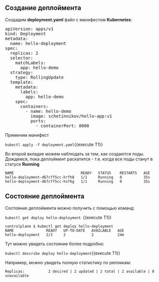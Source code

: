 ## Создание деплоймента

Создадим **deployment.yaml** файл с манифестом **Kubernetes**: 

<pre class="file" data-filename="./deployment.yaml" data-target="replace">
apiVersion: apps/v1
kind: Deployment
metadata:
  name: hello-deployment
spec:
  replicas: 2
  selector:
    matchLabels:
      app: hello-demo
  strategy:
    type: RollingUpdate
  template:
    metadata:
      labels:
        app: hello-demo
    spec:
      containers:
        - name: hello-demo
          image: schetinnikov/hello-app:v1
          ports:
            - containerPort: 8000
</pre>

Применим манифест

`kubectl apply -f deployment.yaml`{{execute T1}}

Во второй вкладке можем наблюдать за тем, как создаются поды. 
Дождемся, пока деплоймент раскатится - т.е. когда все поды станут в статусе **Running**

```
NAME                               READY   STATUS    RESTARTS   AGE
hello-deployment-d67cff5cc-hrfh8   1/1     Running   0          35s
hello-deployment-d67cff5cc-hsf6g   1/1     Running   0          35s
```

## Состояние деплоймента

Состояние деплоймента можно получить с помощью команд:

`kubectl get deploy hello-deployment `{{execute T1}}

```
controlplane $ kubectl get deploy hello-deployment
NAME               READY   UP-TO-DATE   AVAILABLE   AGE
hello-deployment   2/2     2            2           24m
```

Тут можно увидеть состояние более подробно:

`kubectl describe deploy hello-deployment`{{execute T1}}

Например, можно увидеть полную статистику по репликам:
```
Replicas:           2 desired | 2 updated | 2 total | 2 available | 0 unavailable
```


